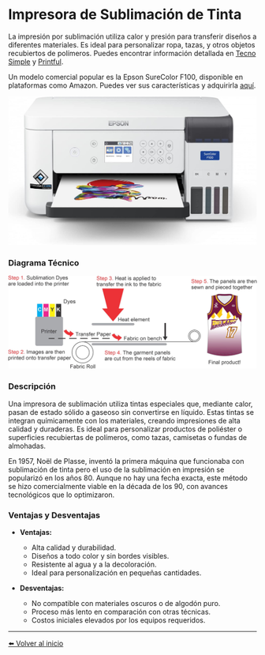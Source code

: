 # Impresora de Sublimación de Tinta 

La impresión por sublimación utiliza calor y presión para transferir diseños a diferentes materiales. Es ideal para personalizar ropa, tazas, y otros objetos recubiertos de polímeros. Puedes encontrar información detallada en [Tecno Simple](https://tecno-simple.com/) y [Printful](https://www.printful.com/es).

Un modelo comercial popular es la Epson SureColor F100, disponible en plataformas como Amazon. Puedes ver sus características y adquirirla [aquí](https://www.amazon.es/Impresora-sublimaci%C3%B3n-SureColor-SC-F100-transferencia/dp/B09RF9C4RF?__mk_es_ES=%C3%85M%C3%85%C5%BD%C3%95%C3%91&crid=89L83ZAEDMSO&dib=eyJ2IjoiMSJ9.RVvCnRastJOiUXDcIPylb8eXltHaWwGQDYV7SVWI3PYOMjlv8vAAp94AjN_nVT72larO7xcydDWp7WzxSo8vO1mw8hTdaVCcU-sjLN75acviIvETHor9u3HW8lDJpzY4iVPvICdP3fIqWOl48mF3HoDBkwTvX83Fys5re0k4P54GWD9XFm-Wkz2tbu_ylScLc4YIV2NEivrigQXMQfuL13DnBaNHf-D6VE7LvsT084zVt6KwoAR_uFPO814iH5F2xMPe9wP8UbNioAwaWK5rmxq35BjVcJOor1xbnU_2RrM.hGfVZglMlX7bmWcBJLbowUVXPo_4iWb-fyAmL_cK9tU&dib_tag=se&keywords=epson+sublimacion&nsdOptOutParam=true&qid=1733843997&sprefix=epson+sublimacion%2Caps%2C161&sr=8-8).

![alt text](image-4.png)

### Diagrama Técnico
![alt text](image-3.png)

### Descripción

Una impresora de sublimación utiliza tintas especiales que, mediante calor, pasan de estado sólido a gaseoso sin convertirse en líquido. Estas tintas se integran químicamente con los materiales, creando impresiones de alta calidad y duraderas. Es ideal para personalizar productos de poliéster o superficies recubiertas de polímeros, como tazas, camisetas o fundas de almohadas.


En 1957, Noël de Plasse, inventó la primera máquina que funcionaba con sublimación de tinta pero el uso de la sublimación en impresión se popularizó en los años 80. Aunque no hay una fecha exacta, este método se hizo comercialmente viable en la década de los 90, con avances tecnológicos que lo optimizaron.

### Ventajas y Desventajas
- **Ventajas:**
    - Alta calidad y durabilidad.
    - Diseños a todo color y sin bordes visibles.
    - Resistente al agua y a la decoloración.
    - Ideal para personalización en pequeñas cantidades.

- **Desventajas:**
    - No compatible con materiales oscuros o de algodón puro.
    - Proceso más lento en comparación con otras técnicas.
    - Costos iniciales elevados por los equipos requeridos.
---
[⬅️ Volver al inicio](#impresora-de-sublimación-de-tinta)